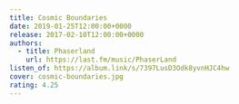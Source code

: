 ```yaml
---
title: Cosmic Boundaries
date: 2019-01-25T12:00:00+0000
release: 2017-02-10T12:00:00+0000
authors:
  - title: Phaserland
    url: https://last.fm/music/PhaserLand
listen_of: https://album.link/s/7397LusD3Odk8yvnHJC4hw
cover: cosmic-boundaries.jpg
rating: 4.25
---
```

